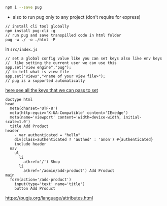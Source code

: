 
```bash
npm i --save pug
```


- also to run pug only to any project  (don't require for express)
```shell
// install cli tool globally
npm install pug-cli -g
// run pug and save transpilled code in html folder
pug -w ./ -o ./html -P
```


in `src/index.js`
```node
// set a global config value like you can set keys also like env keys
//  like setting the current user we can use this
app.set("view engine","pug");
// to tell what is view file
app.set("views","<name of your view file>");
// pug is a supported automatically 
```

[here see all the keys that we can pass to set](https://expressjs.com/en/api.html#app.set)




```pug
doctype html
head
  meta(charset='UTF-8')
  meta(http-equiv='X-UA-Compatible' content='IE=edge')
  meta(name='viewport' content='width=device-width, initial-scale=1.0')
  title Add Product
header
	- var authenticated = "hello"
	div(class=authenticated ? 'authed' : 'anon') #{authenticated}
	include header
  nav
    ul
      li
        a(href='/') Shop
      li
        a(href='/admin/add-product') Add Product
main
  form(action='/add-product')
    input(type='text' name='title')
    button Add Product

```


https://pugjs.org/language/attributes.html